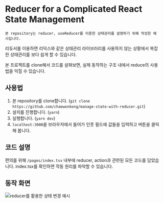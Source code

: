 # Reducer for a Complicated React State Management

```
본 repository는 reducer, useReducer를 이용한 상태관리를 설명하기 위해 작성한 예시입니다.
```

리듀서를 이용하면 리덕스와 같은 상태관리 라이브러리를 사용하지 않는 상황에서 복잡한 상태관리를 보다 쉽게 할 수 있습니다.

본 프로젝트를 clone해서 코드를 살펴보면, 실제 동작하는 구조 내에서 reduce의 사용법을 익힐 수 있습니다.

## 사용법

1. 본 repository를 clone합니다. (`git clone https://github.com/chaewonkong/manage-state-with-reducer.git`)
2. 설치를 진행합니다. (`yarn`)
3. 실행합니다. (`yarn dev`)
4. `localhost:3000`을 브라우저에서 들어가 인풋 필드에 값들을 입력하고 버튼을 클릭해 봅니다.

## 코드 설명

편의를 위해 `/pages/index.tsx` 내부에 reducer, action과 관련된 모든 코드를 담았습니다.
index.tsx를 확인하면 작동 원리를 파악할 수 있습니다.

## 동작 화면

![reducer를 활용한 상태 변경 예시](https://user-images.githubusercontent.com/33085082/195989394-bda62695-d3ca-4d66-ba75-73edf2813545.png)
